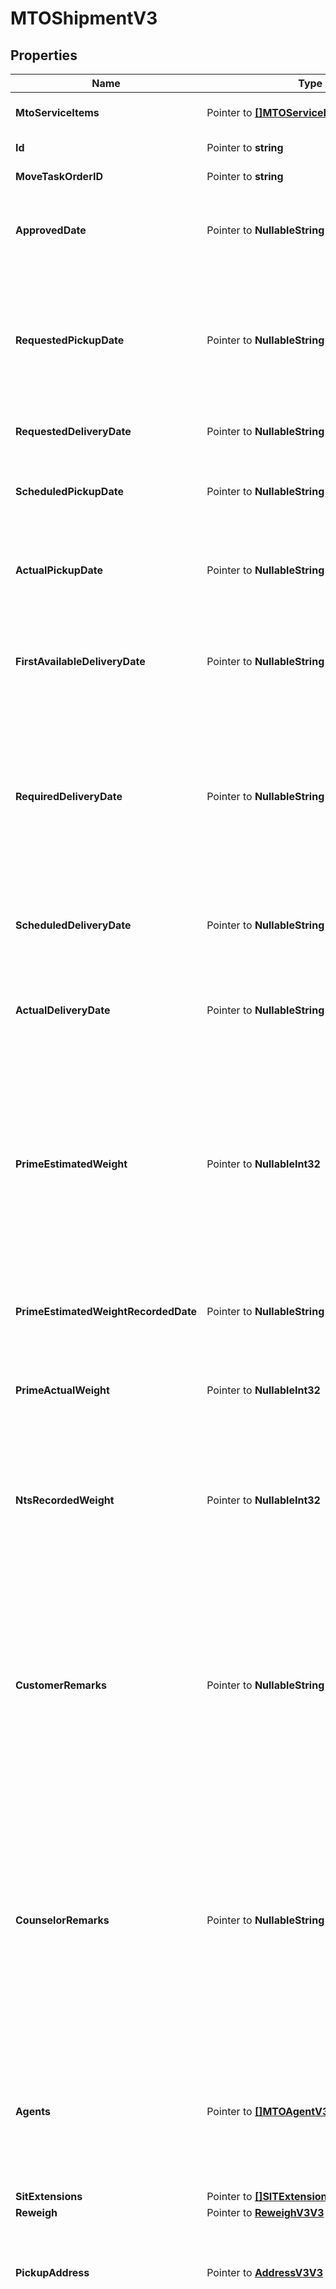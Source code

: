 # MTOShipmentV3

## Properties

Name | Type | Description | Notes
------------ | ------------- | ------------- | -------------
**MtoServiceItems** | Pointer to [**[]MTOServiceItemV3V3**](MTOServiceItemV3V3.md) | A list of service items connected to this shipment. | [optional] [readonly] 
**Id** | Pointer to **string** | The ID of the shipment. | [optional] [readonly] 
**MoveTaskOrderID** | Pointer to **string** | The ID of the move for this shipment. | [optional] [readonly] 
**ApprovedDate** | Pointer to **NullableString** | The date when the Task Ordering Officer first approved this shipment for the move. | [optional] [readonly] 
**RequestedPickupDate** | Pointer to **NullableString** | The date the customer selects during onboarding as their preferred pickup date. Other dates, such as required delivery date and (outside MilMove) the pack date, are derived from this date.  | [optional] [readonly] 
**RequestedDeliveryDate** | Pointer to **NullableString** | The customer&#39;s preferred delivery date. | [optional] [readonly] 
**ScheduledPickupDate** | Pointer to **NullableString** | The date the Prime contractor scheduled to pick up this shipment after consultation with the customer. | [optional] 
**ActualPickupDate** | Pointer to **NullableString** | The date when the Prime contractor actually picked up the shipment. Updated after-the-fact. | [optional] 
**FirstAvailableDeliveryDate** | Pointer to **NullableString** | The date the Prime provides to the customer as the first possible delivery date so that they can plan their travel accordingly.  | [optional] 
**RequiredDeliveryDate** | Pointer to **NullableString** | The latest date by which the Prime can deliver a customer&#39;s shipment without violating the contract. This is calculated based on weight, distance, and the scheduled pickup date. It cannot be modified.  | [optional] [readonly] 
**ScheduledDeliveryDate** | Pointer to **NullableString** | The date the Prime contractor scheduled to deliver this shipment after consultation with the customer. | [optional] 
**ActualDeliveryDate** | Pointer to **NullableString** | The date when the Prime contractor actually delivered the shipment. Updated after-the-fact. | [optional] 
**PrimeEstimatedWeight** | Pointer to **NullableInt32** | The estimated weight of this shipment, determined by the movers during the pre-move survey. This value **can only be updated once.** If there was an issue with estimating the weight and a mistake was made, the Prime contracter will need to contact the TOO to change it.  | [optional] 
**PrimeEstimatedWeightRecordedDate** | Pointer to **NullableString** | The date when the Prime contractor recorded the shipment&#39;s estimated weight. | [optional] [readonly] 
**PrimeActualWeight** | Pointer to **NullableInt32** | The actual weight of the shipment, provided after the Prime packs, picks up, and weighs a customer&#39;s shipment. | [optional] 
**NtsRecordedWeight** | Pointer to **NullableInt32** | The previously recorded weight for the NTS Shipment. Used for NTS Release to know what the previous primeActualWeight or billable weight was. | [optional] 
**CustomerRemarks** | Pointer to **NullableString** | The customer can use the customer remarks field to inform the services counselor and the movers about any special circumstances for this shipment. Typical examples:   * bulky or fragile items,   * weapons,   * access info for their address.  Customer enters this information during onboarding. Optional field.  | [optional] [readonly] 
**CounselorRemarks** | Pointer to **NullableString** | The counselor can use the counselor remarks field to inform the movers about any special circumstances for this shipment. Typical examples:   * bulky or fragile items,   * weapons,   * access info for their address.  Counselors enters this information when creating or editing an MTO Shipment. Optional field.  | [optional] [readonly] 
**Agents** | Pointer to [**[]MTOAgentV3V3**](MTOAgentV3V3.md) | A list of the agents for a shipment. Agents are the people who the Prime contractor recognize as permitted to release (in the case of pickup) or receive (on delivery) a shipment.  | [optional] 
**SitExtensions** | Pointer to [**[]SITExtensionV3V3**](SITExtensionV3V3.md) |  | [optional] 
**Reweigh** | Pointer to [**ReweighV3V3**](ReweighV3.md) |  | [optional] 
**PickupAddress** | Pointer to [**AddressV3V3**](AddressV3.md) | The address where the movers should pick up this shipment, entered by the customer during onboarding when they enter shipment details.  | [optional] 
**DestinationAddress** | Pointer to [**AddressV3V3**](AddressV3.md) | Where the movers should deliver this shipment. Often provided by the customer when they enter shipment details during onboarding, if they know their new address already.  May be blank when entered by the customer, required when entered by the Prime. May not represent the true final destination due to the shipment being diverted or placed in SIT.  | [optional] 
**DestinationType** | Pointer to [**NullableDestinationTypeV3V3**](DestinationTypeV3.md) |  | [optional] 
**SecondaryPickupAddress** | Pointer to [**AddressV3V3**](AddressV3.md) | A second pickup address for this shipment, if the customer entered one. An optional field. | [optional] 
**SecondaryDeliveryAddress** | Pointer to [**AddressV3V3**](AddressV3.md) | A second delivery address for this shipment, if the customer entered one. An optional field. | [optional] 
**StorageFacility** | Pointer to [**UpdateMTOShipmentStorageFacilityV3V3**](UpdateMTOShipmentStorageFacilityV3.md) |  | [optional] 
**ShipmentType** | Pointer to [**MTOShipmentTypeV3V3**](MTOShipmentTypeV3.md) |  | [optional] 
**Diversion** | Pointer to **bool** | This value indicates whether or not this shipment is part of a diversion. If yes, the shipment can be either the starting or ending segment of the diversion.  | [optional] 
**DiversionReason** | Pointer to **NullableString** | The reason the TOO provided when requesting a diversion for this shipment.  | [optional] [readonly] 
**Status** | Pointer to **string** | The status of a shipment, indicating where it is in the TOO&#39;s approval process. Can only be updated by the contractor in special circumstances.  | [optional] [readonly] 
**PpmShipment** | Pointer to [**NullablePPMShipmentV3V3**](PPMShipmentV3.md) |  | [optional] 
**DeliveryAddressUpdate** | Pointer to [**ShipmentAddressUpdateV3V3**](ShipmentAddressUpdateV3.md) |  | [optional] 
**ETag** | Pointer to **string** | A hash unique to this shipment that should be used as the \&quot;If-Match\&quot; header for any updates. | [optional] [readonly] 
**CreatedAt** | Pointer to **time.Time** |  | [optional] [readonly] 
**UpdatedAt** | Pointer to **time.Time** |  | [optional] [readonly] 
**PointOfContact** | Pointer to **string** | Email or ID of the person who will be contacted in the event of questions or concerns about this update. May be the person performing the update, or someone else working with the Prime contractor.  | [optional] 
**OriginSitAuthEndDate** | Pointer to **NullableString** | The SIT authorized end date for origin SIT. | [optional] 
**DestinationSitAuthEndDate** | Pointer to **NullableString** | The SIT authorized end date for destination SIT. | [optional] 

## Methods

### NewMTOShipmentV3

`func NewMTOShipmentV3() *MTOShipmentV3`

NewMTOShipmentV3 instantiates a new MTOShipmentV3 object
This constructor will assign default values to properties that have it defined,
and makes sure properties required by API are set, but the set of arguments
will change when the set of required properties is changed

### NewMTOShipmentV3WithDefaults

`func NewMTOShipmentV3WithDefaults() *MTOShipmentV3`

NewMTOShipmentV3WithDefaults instantiates a new MTOShipmentV3 object
This constructor will only assign default values to properties that have it defined,
but it doesn't guarantee that properties required by API are set

### GetMtoServiceItems

`func (o *MTOShipmentV3) GetMtoServiceItems() []MTOServiceItemV3V3`

GetMtoServiceItems returns the MtoServiceItems field if non-nil, zero value otherwise.

### GetMtoServiceItemsOk

`func (o *MTOShipmentV3) GetMtoServiceItemsOk() (*[]MTOServiceItemV3V3, bool)`

GetMtoServiceItemsOk returns a tuple with the MtoServiceItems field if it's non-nil, zero value otherwise
and a boolean to check if the value has been set.

### SetMtoServiceItems

`func (o *MTOShipmentV3) SetMtoServiceItems(v []MTOServiceItemV3V3)`

SetMtoServiceItems sets MtoServiceItems field to given value.

### HasMtoServiceItems

`func (o *MTOShipmentV3) HasMtoServiceItems() bool`

HasMtoServiceItems returns a boolean if a field has been set.

### GetId

`func (o *MTOShipmentV3) GetId() string`

GetId returns the Id field if non-nil, zero value otherwise.

### GetIdOk

`func (o *MTOShipmentV3) GetIdOk() (*string, bool)`

GetIdOk returns a tuple with the Id field if it's non-nil, zero value otherwise
and a boolean to check if the value has been set.

### SetId

`func (o *MTOShipmentV3) SetId(v string)`

SetId sets Id field to given value.

### HasId

`func (o *MTOShipmentV3) HasId() bool`

HasId returns a boolean if a field has been set.

### GetMoveTaskOrderID

`func (o *MTOShipmentV3) GetMoveTaskOrderID() string`

GetMoveTaskOrderID returns the MoveTaskOrderID field if non-nil, zero value otherwise.

### GetMoveTaskOrderIDOk

`func (o *MTOShipmentV3) GetMoveTaskOrderIDOk() (*string, bool)`

GetMoveTaskOrderIDOk returns a tuple with the MoveTaskOrderID field if it's non-nil, zero value otherwise
and a boolean to check if the value has been set.

### SetMoveTaskOrderID

`func (o *MTOShipmentV3) SetMoveTaskOrderID(v string)`

SetMoveTaskOrderID sets MoveTaskOrderID field to given value.

### HasMoveTaskOrderID

`func (o *MTOShipmentV3) HasMoveTaskOrderID() bool`

HasMoveTaskOrderID returns a boolean if a field has been set.

### GetApprovedDate

`func (o *MTOShipmentV3) GetApprovedDate() string`

GetApprovedDate returns the ApprovedDate field if non-nil, zero value otherwise.

### GetApprovedDateOk

`func (o *MTOShipmentV3) GetApprovedDateOk() (*string, bool)`

GetApprovedDateOk returns a tuple with the ApprovedDate field if it's non-nil, zero value otherwise
and a boolean to check if the value has been set.

### SetApprovedDate

`func (o *MTOShipmentV3) SetApprovedDate(v string)`

SetApprovedDate sets ApprovedDate field to given value.

### HasApprovedDate

`func (o *MTOShipmentV3) HasApprovedDate() bool`

HasApprovedDate returns a boolean if a field has been set.

### SetApprovedDateNil

`func (o *MTOShipmentV3) SetApprovedDateNil(b bool)`

 SetApprovedDateNil sets the value for ApprovedDate to be an explicit nil

### UnsetApprovedDate
`func (o *MTOShipmentV3) UnsetApprovedDate()`

UnsetApprovedDate ensures that no value is present for ApprovedDate, not even an explicit nil
### GetRequestedPickupDate

`func (o *MTOShipmentV3) GetRequestedPickupDate() string`

GetRequestedPickupDate returns the RequestedPickupDate field if non-nil, zero value otherwise.

### GetRequestedPickupDateOk

`func (o *MTOShipmentV3) GetRequestedPickupDateOk() (*string, bool)`

GetRequestedPickupDateOk returns a tuple with the RequestedPickupDate field if it's non-nil, zero value otherwise
and a boolean to check if the value has been set.

### SetRequestedPickupDate

`func (o *MTOShipmentV3) SetRequestedPickupDate(v string)`

SetRequestedPickupDate sets RequestedPickupDate field to given value.

### HasRequestedPickupDate

`func (o *MTOShipmentV3) HasRequestedPickupDate() bool`

HasRequestedPickupDate returns a boolean if a field has been set.

### SetRequestedPickupDateNil

`func (o *MTOShipmentV3) SetRequestedPickupDateNil(b bool)`

 SetRequestedPickupDateNil sets the value for RequestedPickupDate to be an explicit nil

### UnsetRequestedPickupDate
`func (o *MTOShipmentV3) UnsetRequestedPickupDate()`

UnsetRequestedPickupDate ensures that no value is present for RequestedPickupDate, not even an explicit nil
### GetRequestedDeliveryDate

`func (o *MTOShipmentV3) GetRequestedDeliveryDate() string`

GetRequestedDeliveryDate returns the RequestedDeliveryDate field if non-nil, zero value otherwise.

### GetRequestedDeliveryDateOk

`func (o *MTOShipmentV3) GetRequestedDeliveryDateOk() (*string, bool)`

GetRequestedDeliveryDateOk returns a tuple with the RequestedDeliveryDate field if it's non-nil, zero value otherwise
and a boolean to check if the value has been set.

### SetRequestedDeliveryDate

`func (o *MTOShipmentV3) SetRequestedDeliveryDate(v string)`

SetRequestedDeliveryDate sets RequestedDeliveryDate field to given value.

### HasRequestedDeliveryDate

`func (o *MTOShipmentV3) HasRequestedDeliveryDate() bool`

HasRequestedDeliveryDate returns a boolean if a field has been set.

### SetRequestedDeliveryDateNil

`func (o *MTOShipmentV3) SetRequestedDeliveryDateNil(b bool)`

 SetRequestedDeliveryDateNil sets the value for RequestedDeliveryDate to be an explicit nil

### UnsetRequestedDeliveryDate
`func (o *MTOShipmentV3) UnsetRequestedDeliveryDate()`

UnsetRequestedDeliveryDate ensures that no value is present for RequestedDeliveryDate, not even an explicit nil
### GetScheduledPickupDate

`func (o *MTOShipmentV3) GetScheduledPickupDate() string`

GetScheduledPickupDate returns the ScheduledPickupDate field if non-nil, zero value otherwise.

### GetScheduledPickupDateOk

`func (o *MTOShipmentV3) GetScheduledPickupDateOk() (*string, bool)`

GetScheduledPickupDateOk returns a tuple with the ScheduledPickupDate field if it's non-nil, zero value otherwise
and a boolean to check if the value has been set.

### SetScheduledPickupDate

`func (o *MTOShipmentV3) SetScheduledPickupDate(v string)`

SetScheduledPickupDate sets ScheduledPickupDate field to given value.

### HasScheduledPickupDate

`func (o *MTOShipmentV3) HasScheduledPickupDate() bool`

HasScheduledPickupDate returns a boolean if a field has been set.

### SetScheduledPickupDateNil

`func (o *MTOShipmentV3) SetScheduledPickupDateNil(b bool)`

 SetScheduledPickupDateNil sets the value for ScheduledPickupDate to be an explicit nil

### UnsetScheduledPickupDate
`func (o *MTOShipmentV3) UnsetScheduledPickupDate()`

UnsetScheduledPickupDate ensures that no value is present for ScheduledPickupDate, not even an explicit nil
### GetActualPickupDate

`func (o *MTOShipmentV3) GetActualPickupDate() string`

GetActualPickupDate returns the ActualPickupDate field if non-nil, zero value otherwise.

### GetActualPickupDateOk

`func (o *MTOShipmentV3) GetActualPickupDateOk() (*string, bool)`

GetActualPickupDateOk returns a tuple with the ActualPickupDate field if it's non-nil, zero value otherwise
and a boolean to check if the value has been set.

### SetActualPickupDate

`func (o *MTOShipmentV3) SetActualPickupDate(v string)`

SetActualPickupDate sets ActualPickupDate field to given value.

### HasActualPickupDate

`func (o *MTOShipmentV3) HasActualPickupDate() bool`

HasActualPickupDate returns a boolean if a field has been set.

### SetActualPickupDateNil

`func (o *MTOShipmentV3) SetActualPickupDateNil(b bool)`

 SetActualPickupDateNil sets the value for ActualPickupDate to be an explicit nil

### UnsetActualPickupDate
`func (o *MTOShipmentV3) UnsetActualPickupDate()`

UnsetActualPickupDate ensures that no value is present for ActualPickupDate, not even an explicit nil
### GetFirstAvailableDeliveryDate

`func (o *MTOShipmentV3) GetFirstAvailableDeliveryDate() string`

GetFirstAvailableDeliveryDate returns the FirstAvailableDeliveryDate field if non-nil, zero value otherwise.

### GetFirstAvailableDeliveryDateOk

`func (o *MTOShipmentV3) GetFirstAvailableDeliveryDateOk() (*string, bool)`

GetFirstAvailableDeliveryDateOk returns a tuple with the FirstAvailableDeliveryDate field if it's non-nil, zero value otherwise
and a boolean to check if the value has been set.

### SetFirstAvailableDeliveryDate

`func (o *MTOShipmentV3) SetFirstAvailableDeliveryDate(v string)`

SetFirstAvailableDeliveryDate sets FirstAvailableDeliveryDate field to given value.

### HasFirstAvailableDeliveryDate

`func (o *MTOShipmentV3) HasFirstAvailableDeliveryDate() bool`

HasFirstAvailableDeliveryDate returns a boolean if a field has been set.

### SetFirstAvailableDeliveryDateNil

`func (o *MTOShipmentV3) SetFirstAvailableDeliveryDateNil(b bool)`

 SetFirstAvailableDeliveryDateNil sets the value for FirstAvailableDeliveryDate to be an explicit nil

### UnsetFirstAvailableDeliveryDate
`func (o *MTOShipmentV3) UnsetFirstAvailableDeliveryDate()`

UnsetFirstAvailableDeliveryDate ensures that no value is present for FirstAvailableDeliveryDate, not even an explicit nil
### GetRequiredDeliveryDate

`func (o *MTOShipmentV3) GetRequiredDeliveryDate() string`

GetRequiredDeliveryDate returns the RequiredDeliveryDate field if non-nil, zero value otherwise.

### GetRequiredDeliveryDateOk

`func (o *MTOShipmentV3) GetRequiredDeliveryDateOk() (*string, bool)`

GetRequiredDeliveryDateOk returns a tuple with the RequiredDeliveryDate field if it's non-nil, zero value otherwise
and a boolean to check if the value has been set.

### SetRequiredDeliveryDate

`func (o *MTOShipmentV3) SetRequiredDeliveryDate(v string)`

SetRequiredDeliveryDate sets RequiredDeliveryDate field to given value.

### HasRequiredDeliveryDate

`func (o *MTOShipmentV3) HasRequiredDeliveryDate() bool`

HasRequiredDeliveryDate returns a boolean if a field has been set.

### SetRequiredDeliveryDateNil

`func (o *MTOShipmentV3) SetRequiredDeliveryDateNil(b bool)`

 SetRequiredDeliveryDateNil sets the value for RequiredDeliveryDate to be an explicit nil

### UnsetRequiredDeliveryDate
`func (o *MTOShipmentV3) UnsetRequiredDeliveryDate()`

UnsetRequiredDeliveryDate ensures that no value is present for RequiredDeliveryDate, not even an explicit nil
### GetScheduledDeliveryDate

`func (o *MTOShipmentV3) GetScheduledDeliveryDate() string`

GetScheduledDeliveryDate returns the ScheduledDeliveryDate field if non-nil, zero value otherwise.

### GetScheduledDeliveryDateOk

`func (o *MTOShipmentV3) GetScheduledDeliveryDateOk() (*string, bool)`

GetScheduledDeliveryDateOk returns a tuple with the ScheduledDeliveryDate field if it's non-nil, zero value otherwise
and a boolean to check if the value has been set.

### SetScheduledDeliveryDate

`func (o *MTOShipmentV3) SetScheduledDeliveryDate(v string)`

SetScheduledDeliveryDate sets ScheduledDeliveryDate field to given value.

### HasScheduledDeliveryDate

`func (o *MTOShipmentV3) HasScheduledDeliveryDate() bool`

HasScheduledDeliveryDate returns a boolean if a field has been set.

### SetScheduledDeliveryDateNil

`func (o *MTOShipmentV3) SetScheduledDeliveryDateNil(b bool)`

 SetScheduledDeliveryDateNil sets the value for ScheduledDeliveryDate to be an explicit nil

### UnsetScheduledDeliveryDate
`func (o *MTOShipmentV3) UnsetScheduledDeliveryDate()`

UnsetScheduledDeliveryDate ensures that no value is present for ScheduledDeliveryDate, not even an explicit nil
### GetActualDeliveryDate

`func (o *MTOShipmentV3) GetActualDeliveryDate() string`

GetActualDeliveryDate returns the ActualDeliveryDate field if non-nil, zero value otherwise.

### GetActualDeliveryDateOk

`func (o *MTOShipmentV3) GetActualDeliveryDateOk() (*string, bool)`

GetActualDeliveryDateOk returns a tuple with the ActualDeliveryDate field if it's non-nil, zero value otherwise
and a boolean to check if the value has been set.

### SetActualDeliveryDate

`func (o *MTOShipmentV3) SetActualDeliveryDate(v string)`

SetActualDeliveryDate sets ActualDeliveryDate field to given value.

### HasActualDeliveryDate

`func (o *MTOShipmentV3) HasActualDeliveryDate() bool`

HasActualDeliveryDate returns a boolean if a field has been set.

### SetActualDeliveryDateNil

`func (o *MTOShipmentV3) SetActualDeliveryDateNil(b bool)`

 SetActualDeliveryDateNil sets the value for ActualDeliveryDate to be an explicit nil

### UnsetActualDeliveryDate
`func (o *MTOShipmentV3) UnsetActualDeliveryDate()`

UnsetActualDeliveryDate ensures that no value is present for ActualDeliveryDate, not even an explicit nil
### GetPrimeEstimatedWeight

`func (o *MTOShipmentV3) GetPrimeEstimatedWeight() int32`

GetPrimeEstimatedWeight returns the PrimeEstimatedWeight field if non-nil, zero value otherwise.

### GetPrimeEstimatedWeightOk

`func (o *MTOShipmentV3) GetPrimeEstimatedWeightOk() (*int32, bool)`

GetPrimeEstimatedWeightOk returns a tuple with the PrimeEstimatedWeight field if it's non-nil, zero value otherwise
and a boolean to check if the value has been set.

### SetPrimeEstimatedWeight

`func (o *MTOShipmentV3) SetPrimeEstimatedWeight(v int32)`

SetPrimeEstimatedWeight sets PrimeEstimatedWeight field to given value.

### HasPrimeEstimatedWeight

`func (o *MTOShipmentV3) HasPrimeEstimatedWeight() bool`

HasPrimeEstimatedWeight returns a boolean if a field has been set.

### SetPrimeEstimatedWeightNil

`func (o *MTOShipmentV3) SetPrimeEstimatedWeightNil(b bool)`

 SetPrimeEstimatedWeightNil sets the value for PrimeEstimatedWeight to be an explicit nil

### UnsetPrimeEstimatedWeight
`func (o *MTOShipmentV3) UnsetPrimeEstimatedWeight()`

UnsetPrimeEstimatedWeight ensures that no value is present for PrimeEstimatedWeight, not even an explicit nil
### GetPrimeEstimatedWeightRecordedDate

`func (o *MTOShipmentV3) GetPrimeEstimatedWeightRecordedDate() string`

GetPrimeEstimatedWeightRecordedDate returns the PrimeEstimatedWeightRecordedDate field if non-nil, zero value otherwise.

### GetPrimeEstimatedWeightRecordedDateOk

`func (o *MTOShipmentV3) GetPrimeEstimatedWeightRecordedDateOk() (*string, bool)`

GetPrimeEstimatedWeightRecordedDateOk returns a tuple with the PrimeEstimatedWeightRecordedDate field if it's non-nil, zero value otherwise
and a boolean to check if the value has been set.

### SetPrimeEstimatedWeightRecordedDate

`func (o *MTOShipmentV3) SetPrimeEstimatedWeightRecordedDate(v string)`

SetPrimeEstimatedWeightRecordedDate sets PrimeEstimatedWeightRecordedDate field to given value.

### HasPrimeEstimatedWeightRecordedDate

`func (o *MTOShipmentV3) HasPrimeEstimatedWeightRecordedDate() bool`

HasPrimeEstimatedWeightRecordedDate returns a boolean if a field has been set.

### SetPrimeEstimatedWeightRecordedDateNil

`func (o *MTOShipmentV3) SetPrimeEstimatedWeightRecordedDateNil(b bool)`

 SetPrimeEstimatedWeightRecordedDateNil sets the value for PrimeEstimatedWeightRecordedDate to be an explicit nil

### UnsetPrimeEstimatedWeightRecordedDate
`func (o *MTOShipmentV3) UnsetPrimeEstimatedWeightRecordedDate()`

UnsetPrimeEstimatedWeightRecordedDate ensures that no value is present for PrimeEstimatedWeightRecordedDate, not even an explicit nil
### GetPrimeActualWeight

`func (o *MTOShipmentV3) GetPrimeActualWeight() int32`

GetPrimeActualWeight returns the PrimeActualWeight field if non-nil, zero value otherwise.

### GetPrimeActualWeightOk

`func (o *MTOShipmentV3) GetPrimeActualWeightOk() (*int32, bool)`

GetPrimeActualWeightOk returns a tuple with the PrimeActualWeight field if it's non-nil, zero value otherwise
and a boolean to check if the value has been set.

### SetPrimeActualWeight

`func (o *MTOShipmentV3) SetPrimeActualWeight(v int32)`

SetPrimeActualWeight sets PrimeActualWeight field to given value.

### HasPrimeActualWeight

`func (o *MTOShipmentV3) HasPrimeActualWeight() bool`

HasPrimeActualWeight returns a boolean if a field has been set.

### SetPrimeActualWeightNil

`func (o *MTOShipmentV3) SetPrimeActualWeightNil(b bool)`

 SetPrimeActualWeightNil sets the value for PrimeActualWeight to be an explicit nil

### UnsetPrimeActualWeight
`func (o *MTOShipmentV3) UnsetPrimeActualWeight()`

UnsetPrimeActualWeight ensures that no value is present for PrimeActualWeight, not even an explicit nil
### GetNtsRecordedWeight

`func (o *MTOShipmentV3) GetNtsRecordedWeight() int32`

GetNtsRecordedWeight returns the NtsRecordedWeight field if non-nil, zero value otherwise.

### GetNtsRecordedWeightOk

`func (o *MTOShipmentV3) GetNtsRecordedWeightOk() (*int32, bool)`

GetNtsRecordedWeightOk returns a tuple with the NtsRecordedWeight field if it's non-nil, zero value otherwise
and a boolean to check if the value has been set.

### SetNtsRecordedWeight

`func (o *MTOShipmentV3) SetNtsRecordedWeight(v int32)`

SetNtsRecordedWeight sets NtsRecordedWeight field to given value.

### HasNtsRecordedWeight

`func (o *MTOShipmentV3) HasNtsRecordedWeight() bool`

HasNtsRecordedWeight returns a boolean if a field has been set.

### SetNtsRecordedWeightNil

`func (o *MTOShipmentV3) SetNtsRecordedWeightNil(b bool)`

 SetNtsRecordedWeightNil sets the value for NtsRecordedWeight to be an explicit nil

### UnsetNtsRecordedWeight
`func (o *MTOShipmentV3) UnsetNtsRecordedWeight()`

UnsetNtsRecordedWeight ensures that no value is present for NtsRecordedWeight, not even an explicit nil
### GetCustomerRemarks

`func (o *MTOShipmentV3) GetCustomerRemarks() string`

GetCustomerRemarks returns the CustomerRemarks field if non-nil, zero value otherwise.

### GetCustomerRemarksOk

`func (o *MTOShipmentV3) GetCustomerRemarksOk() (*string, bool)`

GetCustomerRemarksOk returns a tuple with the CustomerRemarks field if it's non-nil, zero value otherwise
and a boolean to check if the value has been set.

### SetCustomerRemarks

`func (o *MTOShipmentV3) SetCustomerRemarks(v string)`

SetCustomerRemarks sets CustomerRemarks field to given value.

### HasCustomerRemarks

`func (o *MTOShipmentV3) HasCustomerRemarks() bool`

HasCustomerRemarks returns a boolean if a field has been set.

### SetCustomerRemarksNil

`func (o *MTOShipmentV3) SetCustomerRemarksNil(b bool)`

 SetCustomerRemarksNil sets the value for CustomerRemarks to be an explicit nil

### UnsetCustomerRemarks
`func (o *MTOShipmentV3) UnsetCustomerRemarks()`

UnsetCustomerRemarks ensures that no value is present for CustomerRemarks, not even an explicit nil
### GetCounselorRemarks

`func (o *MTOShipmentV3) GetCounselorRemarks() string`

GetCounselorRemarks returns the CounselorRemarks field if non-nil, zero value otherwise.

### GetCounselorRemarksOk

`func (o *MTOShipmentV3) GetCounselorRemarksOk() (*string, bool)`

GetCounselorRemarksOk returns a tuple with the CounselorRemarks field if it's non-nil, zero value otherwise
and a boolean to check if the value has been set.

### SetCounselorRemarks

`func (o *MTOShipmentV3) SetCounselorRemarks(v string)`

SetCounselorRemarks sets CounselorRemarks field to given value.

### HasCounselorRemarks

`func (o *MTOShipmentV3) HasCounselorRemarks() bool`

HasCounselorRemarks returns a boolean if a field has been set.

### SetCounselorRemarksNil

`func (o *MTOShipmentV3) SetCounselorRemarksNil(b bool)`

 SetCounselorRemarksNil sets the value for CounselorRemarks to be an explicit nil

### UnsetCounselorRemarks
`func (o *MTOShipmentV3) UnsetCounselorRemarks()`

UnsetCounselorRemarks ensures that no value is present for CounselorRemarks, not even an explicit nil
### GetAgents

`func (o *MTOShipmentV3) GetAgents() []MTOAgentV3V3`

GetAgents returns the Agents field if non-nil, zero value otherwise.

### GetAgentsOk

`func (o *MTOShipmentV3) GetAgentsOk() (*[]MTOAgentV3V3, bool)`

GetAgentsOk returns a tuple with the Agents field if it's non-nil, zero value otherwise
and a boolean to check if the value has been set.

### SetAgents

`func (o *MTOShipmentV3) SetAgents(v []MTOAgentV3V3)`

SetAgents sets Agents field to given value.

### HasAgents

`func (o *MTOShipmentV3) HasAgents() bool`

HasAgents returns a boolean if a field has been set.

### GetSitExtensions

`func (o *MTOShipmentV3) GetSitExtensions() []SITExtensionV3V3`

GetSitExtensions returns the SitExtensions field if non-nil, zero value otherwise.

### GetSitExtensionsOk

`func (o *MTOShipmentV3) GetSitExtensionsOk() (*[]SITExtensionV3V3, bool)`

GetSitExtensionsOk returns a tuple with the SitExtensions field if it's non-nil, zero value otherwise
and a boolean to check if the value has been set.

### SetSitExtensions

`func (o *MTOShipmentV3) SetSitExtensions(v []SITExtensionV3V3)`

SetSitExtensions sets SitExtensions field to given value.

### HasSitExtensions

`func (o *MTOShipmentV3) HasSitExtensions() bool`

HasSitExtensions returns a boolean if a field has been set.

### GetReweigh

`func (o *MTOShipmentV3) GetReweigh() ReweighV3V3`

GetReweigh returns the Reweigh field if non-nil, zero value otherwise.

### GetReweighOk

`func (o *MTOShipmentV3) GetReweighOk() (*ReweighV3V3, bool)`

GetReweighOk returns a tuple with the Reweigh field if it's non-nil, zero value otherwise
and a boolean to check if the value has been set.

### SetReweigh

`func (o *MTOShipmentV3) SetReweigh(v ReweighV3V3)`

SetReweigh sets Reweigh field to given value.

### HasReweigh

`func (o *MTOShipmentV3) HasReweigh() bool`

HasReweigh returns a boolean if a field has been set.

### GetPickupAddress

`func (o *MTOShipmentV3) GetPickupAddress() AddressV3V3`

GetPickupAddress returns the PickupAddress field if non-nil, zero value otherwise.

### GetPickupAddressOk

`func (o *MTOShipmentV3) GetPickupAddressOk() (*AddressV3V3, bool)`

GetPickupAddressOk returns a tuple with the PickupAddress field if it's non-nil, zero value otherwise
and a boolean to check if the value has been set.

### SetPickupAddress

`func (o *MTOShipmentV3) SetPickupAddress(v AddressV3V3)`

SetPickupAddress sets PickupAddress field to given value.

### HasPickupAddress

`func (o *MTOShipmentV3) HasPickupAddress() bool`

HasPickupAddress returns a boolean if a field has been set.

### GetDestinationAddress

`func (o *MTOShipmentV3) GetDestinationAddress() AddressV3V3`

GetDestinationAddress returns the DestinationAddress field if non-nil, zero value otherwise.

### GetDestinationAddressOk

`func (o *MTOShipmentV3) GetDestinationAddressOk() (*AddressV3V3, bool)`

GetDestinationAddressOk returns a tuple with the DestinationAddress field if it's non-nil, zero value otherwise
and a boolean to check if the value has been set.

### SetDestinationAddress

`func (o *MTOShipmentV3) SetDestinationAddress(v AddressV3V3)`

SetDestinationAddress sets DestinationAddress field to given value.

### HasDestinationAddress

`func (o *MTOShipmentV3) HasDestinationAddress() bool`

HasDestinationAddress returns a boolean if a field has been set.

### GetDestinationType

`func (o *MTOShipmentV3) GetDestinationType() DestinationTypeV3V3`

GetDestinationType returns the DestinationType field if non-nil, zero value otherwise.

### GetDestinationTypeOk

`func (o *MTOShipmentV3) GetDestinationTypeOk() (*DestinationTypeV3V3, bool)`

GetDestinationTypeOk returns a tuple with the DestinationType field if it's non-nil, zero value otherwise
and a boolean to check if the value has been set.

### SetDestinationType

`func (o *MTOShipmentV3) SetDestinationType(v DestinationTypeV3V3)`

SetDestinationType sets DestinationType field to given value.

### HasDestinationType

`func (o *MTOShipmentV3) HasDestinationType() bool`

HasDestinationType returns a boolean if a field has been set.

### SetDestinationTypeNil

`func (o *MTOShipmentV3) SetDestinationTypeNil(b bool)`

 SetDestinationTypeNil sets the value for DestinationType to be an explicit nil

### UnsetDestinationType
`func (o *MTOShipmentV3) UnsetDestinationType()`

UnsetDestinationType ensures that no value is present for DestinationType, not even an explicit nil
### GetSecondaryPickupAddress

`func (o *MTOShipmentV3) GetSecondaryPickupAddress() AddressV3V3`

GetSecondaryPickupAddress returns the SecondaryPickupAddress field if non-nil, zero value otherwise.

### GetSecondaryPickupAddressOk

`func (o *MTOShipmentV3) GetSecondaryPickupAddressOk() (*AddressV3V3, bool)`

GetSecondaryPickupAddressOk returns a tuple with the SecondaryPickupAddress field if it's non-nil, zero value otherwise
and a boolean to check if the value has been set.

### SetSecondaryPickupAddress

`func (o *MTOShipmentV3) SetSecondaryPickupAddress(v AddressV3V3)`

SetSecondaryPickupAddress sets SecondaryPickupAddress field to given value.

### HasSecondaryPickupAddress

`func (o *MTOShipmentV3) HasSecondaryPickupAddress() bool`

HasSecondaryPickupAddress returns a boolean if a field has been set.

### GetSecondaryDeliveryAddress

`func (o *MTOShipmentV3) GetSecondaryDeliveryAddress() AddressV3V3`

GetSecondaryDeliveryAddress returns the SecondaryDeliveryAddress field if non-nil, zero value otherwise.

### GetSecondaryDeliveryAddressOk

`func (o *MTOShipmentV3) GetSecondaryDeliveryAddressOk() (*AddressV3V3, bool)`

GetSecondaryDeliveryAddressOk returns a tuple with the SecondaryDeliveryAddress field if it's non-nil, zero value otherwise
and a boolean to check if the value has been set.

### SetSecondaryDeliveryAddress

`func (o *MTOShipmentV3) SetSecondaryDeliveryAddress(v AddressV3V3)`

SetSecondaryDeliveryAddress sets SecondaryDeliveryAddress field to given value.

### HasSecondaryDeliveryAddress

`func (o *MTOShipmentV3) HasSecondaryDeliveryAddress() bool`

HasSecondaryDeliveryAddress returns a boolean if a field has been set.

### GetStorageFacility

`func (o *MTOShipmentV3) GetStorageFacility() UpdateMTOShipmentStorageFacilityV3V3`

GetStorageFacility returns the StorageFacility field if non-nil, zero value otherwise.

### GetStorageFacilityOk

`func (o *MTOShipmentV3) GetStorageFacilityOk() (*UpdateMTOShipmentStorageFacilityV3V3, bool)`

GetStorageFacilityOk returns a tuple with the StorageFacility field if it's non-nil, zero value otherwise
and a boolean to check if the value has been set.

### SetStorageFacility

`func (o *MTOShipmentV3) SetStorageFacility(v UpdateMTOShipmentStorageFacilityV3V3)`

SetStorageFacility sets StorageFacility field to given value.

### HasStorageFacility

`func (o *MTOShipmentV3) HasStorageFacility() bool`

HasStorageFacility returns a boolean if a field has been set.

### GetShipmentType

`func (o *MTOShipmentV3) GetShipmentType() MTOShipmentTypeV3V3`

GetShipmentType returns the ShipmentType field if non-nil, zero value otherwise.

### GetShipmentTypeOk

`func (o *MTOShipmentV3) GetShipmentTypeOk() (*MTOShipmentTypeV3V3, bool)`

GetShipmentTypeOk returns a tuple with the ShipmentType field if it's non-nil, zero value otherwise
and a boolean to check if the value has been set.

### SetShipmentType

`func (o *MTOShipmentV3) SetShipmentType(v MTOShipmentTypeV3V3)`

SetShipmentType sets ShipmentType field to given value.

### HasShipmentType

`func (o *MTOShipmentV3) HasShipmentType() bool`

HasShipmentType returns a boolean if a field has been set.

### GetDiversion

`func (o *MTOShipmentV3) GetDiversion() bool`

GetDiversion returns the Diversion field if non-nil, zero value otherwise.

### GetDiversionOk

`func (o *MTOShipmentV3) GetDiversionOk() (*bool, bool)`

GetDiversionOk returns a tuple with the Diversion field if it's non-nil, zero value otherwise
and a boolean to check if the value has been set.

### SetDiversion

`func (o *MTOShipmentV3) SetDiversion(v bool)`

SetDiversion sets Diversion field to given value.

### HasDiversion

`func (o *MTOShipmentV3) HasDiversion() bool`

HasDiversion returns a boolean if a field has been set.

### GetDiversionReason

`func (o *MTOShipmentV3) GetDiversionReason() string`

GetDiversionReason returns the DiversionReason field if non-nil, zero value otherwise.

### GetDiversionReasonOk

`func (o *MTOShipmentV3) GetDiversionReasonOk() (*string, bool)`

GetDiversionReasonOk returns a tuple with the DiversionReason field if it's non-nil, zero value otherwise
and a boolean to check if the value has been set.

### SetDiversionReason

`func (o *MTOShipmentV3) SetDiversionReason(v string)`

SetDiversionReason sets DiversionReason field to given value.

### HasDiversionReason

`func (o *MTOShipmentV3) HasDiversionReason() bool`

HasDiversionReason returns a boolean if a field has been set.

### SetDiversionReasonNil

`func (o *MTOShipmentV3) SetDiversionReasonNil(b bool)`

 SetDiversionReasonNil sets the value for DiversionReason to be an explicit nil

### UnsetDiversionReason
`func (o *MTOShipmentV3) UnsetDiversionReason()`

UnsetDiversionReason ensures that no value is present for DiversionReason, not even an explicit nil
### GetStatus

`func (o *MTOShipmentV3) GetStatus() string`

GetStatus returns the Status field if non-nil, zero value otherwise.

### GetStatusOk

`func (o *MTOShipmentV3) GetStatusOk() (*string, bool)`

GetStatusOk returns a tuple with the Status field if it's non-nil, zero value otherwise
and a boolean to check if the value has been set.

### SetStatus

`func (o *MTOShipmentV3) SetStatus(v string)`

SetStatus sets Status field to given value.

### HasStatus

`func (o *MTOShipmentV3) HasStatus() bool`

HasStatus returns a boolean if a field has been set.

### GetPpmShipment

`func (o *MTOShipmentV3) GetPpmShipment() PPMShipmentV3V3`

GetPpmShipment returns the PpmShipment field if non-nil, zero value otherwise.

### GetPpmShipmentOk

`func (o *MTOShipmentV3) GetPpmShipmentOk() (*PPMShipmentV3V3, bool)`

GetPpmShipmentOk returns a tuple with the PpmShipment field if it's non-nil, zero value otherwise
and a boolean to check if the value has been set.

### SetPpmShipment

`func (o *MTOShipmentV3) SetPpmShipment(v PPMShipmentV3V3)`

SetPpmShipment sets PpmShipment field to given value.

### HasPpmShipment

`func (o *MTOShipmentV3) HasPpmShipment() bool`

HasPpmShipment returns a boolean if a field has been set.

### SetPpmShipmentNil

`func (o *MTOShipmentV3) SetPpmShipmentNil(b bool)`

 SetPpmShipmentNil sets the value for PpmShipment to be an explicit nil

### UnsetPpmShipment
`func (o *MTOShipmentV3) UnsetPpmShipment()`

UnsetPpmShipment ensures that no value is present for PpmShipment, not even an explicit nil
### GetDeliveryAddressUpdate

`func (o *MTOShipmentV3) GetDeliveryAddressUpdate() ShipmentAddressUpdateV3V3`

GetDeliveryAddressUpdate returns the DeliveryAddressUpdate field if non-nil, zero value otherwise.

### GetDeliveryAddressUpdateOk

`func (o *MTOShipmentV3) GetDeliveryAddressUpdateOk() (*ShipmentAddressUpdateV3V3, bool)`

GetDeliveryAddressUpdateOk returns a tuple with the DeliveryAddressUpdate field if it's non-nil, zero value otherwise
and a boolean to check if the value has been set.

### SetDeliveryAddressUpdate

`func (o *MTOShipmentV3) SetDeliveryAddressUpdate(v ShipmentAddressUpdateV3V3)`

SetDeliveryAddressUpdate sets DeliveryAddressUpdate field to given value.

### HasDeliveryAddressUpdate

`func (o *MTOShipmentV3) HasDeliveryAddressUpdate() bool`

HasDeliveryAddressUpdate returns a boolean if a field has been set.

### GetETag

`func (o *MTOShipmentV3) GetETag() string`

GetETag returns the ETag field if non-nil, zero value otherwise.

### GetETagOk

`func (o *MTOShipmentV3) GetETagOk() (*string, bool)`

GetETagOk returns a tuple with the ETag field if it's non-nil, zero value otherwise
and a boolean to check if the value has been set.

### SetETag

`func (o *MTOShipmentV3) SetETag(v string)`

SetETag sets ETag field to given value.

### HasETag

`func (o *MTOShipmentV3) HasETag() bool`

HasETag returns a boolean if a field has been set.

### GetCreatedAt

`func (o *MTOShipmentV3) GetCreatedAt() time.Time`

GetCreatedAt returns the CreatedAt field if non-nil, zero value otherwise.

### GetCreatedAtOk

`func (o *MTOShipmentV3) GetCreatedAtOk() (*time.Time, bool)`

GetCreatedAtOk returns a tuple with the CreatedAt field if it's non-nil, zero value otherwise
and a boolean to check if the value has been set.

### SetCreatedAt

`func (o *MTOShipmentV3) SetCreatedAt(v time.Time)`

SetCreatedAt sets CreatedAt field to given value.

### HasCreatedAt

`func (o *MTOShipmentV3) HasCreatedAt() bool`

HasCreatedAt returns a boolean if a field has been set.

### GetUpdatedAt

`func (o *MTOShipmentV3) GetUpdatedAt() time.Time`

GetUpdatedAt returns the UpdatedAt field if non-nil, zero value otherwise.

### GetUpdatedAtOk

`func (o *MTOShipmentV3) GetUpdatedAtOk() (*time.Time, bool)`

GetUpdatedAtOk returns a tuple with the UpdatedAt field if it's non-nil, zero value otherwise
and a boolean to check if the value has been set.

### SetUpdatedAt

`func (o *MTOShipmentV3) SetUpdatedAt(v time.Time)`

SetUpdatedAt sets UpdatedAt field to given value.

### HasUpdatedAt

`func (o *MTOShipmentV3) HasUpdatedAt() bool`

HasUpdatedAt returns a boolean if a field has been set.

### GetPointOfContact

`func (o *MTOShipmentV3) GetPointOfContact() string`

GetPointOfContact returns the PointOfContact field if non-nil, zero value otherwise.

### GetPointOfContactOk

`func (o *MTOShipmentV3) GetPointOfContactOk() (*string, bool)`

GetPointOfContactOk returns a tuple with the PointOfContact field if it's non-nil, zero value otherwise
and a boolean to check if the value has been set.

### SetPointOfContact

`func (o *MTOShipmentV3) SetPointOfContact(v string)`

SetPointOfContact sets PointOfContact field to given value.

### HasPointOfContact

`func (o *MTOShipmentV3) HasPointOfContact() bool`

HasPointOfContact returns a boolean if a field has been set.

### GetOriginSitAuthEndDate

`func (o *MTOShipmentV3) GetOriginSitAuthEndDate() string`

GetOriginSitAuthEndDate returns the OriginSitAuthEndDate field if non-nil, zero value otherwise.

### GetOriginSitAuthEndDateOk

`func (o *MTOShipmentV3) GetOriginSitAuthEndDateOk() (*string, bool)`

GetOriginSitAuthEndDateOk returns a tuple with the OriginSitAuthEndDate field if it's non-nil, zero value otherwise
and a boolean to check if the value has been set.

### SetOriginSitAuthEndDate

`func (o *MTOShipmentV3) SetOriginSitAuthEndDate(v string)`

SetOriginSitAuthEndDate sets OriginSitAuthEndDate field to given value.

### HasOriginSitAuthEndDate

`func (o *MTOShipmentV3) HasOriginSitAuthEndDate() bool`

HasOriginSitAuthEndDate returns a boolean if a field has been set.

### SetOriginSitAuthEndDateNil

`func (o *MTOShipmentV3) SetOriginSitAuthEndDateNil(b bool)`

 SetOriginSitAuthEndDateNil sets the value for OriginSitAuthEndDate to be an explicit nil

### UnsetOriginSitAuthEndDate
`func (o *MTOShipmentV3) UnsetOriginSitAuthEndDate()`

UnsetOriginSitAuthEndDate ensures that no value is present for OriginSitAuthEndDate, not even an explicit nil
### GetDestinationSitAuthEndDate

`func (o *MTOShipmentV3) GetDestinationSitAuthEndDate() string`

GetDestinationSitAuthEndDate returns the DestinationSitAuthEndDate field if non-nil, zero value otherwise.

### GetDestinationSitAuthEndDateOk

`func (o *MTOShipmentV3) GetDestinationSitAuthEndDateOk() (*string, bool)`

GetDestinationSitAuthEndDateOk returns a tuple with the DestinationSitAuthEndDate field if it's non-nil, zero value otherwise
and a boolean to check if the value has been set.

### SetDestinationSitAuthEndDate

`func (o *MTOShipmentV3) SetDestinationSitAuthEndDate(v string)`

SetDestinationSitAuthEndDate sets DestinationSitAuthEndDate field to given value.

### HasDestinationSitAuthEndDate

`func (o *MTOShipmentV3) HasDestinationSitAuthEndDate() bool`

HasDestinationSitAuthEndDate returns a boolean if a field has been set.

### SetDestinationSitAuthEndDateNil

`func (o *MTOShipmentV3) SetDestinationSitAuthEndDateNil(b bool)`

 SetDestinationSitAuthEndDateNil sets the value for DestinationSitAuthEndDate to be an explicit nil

### UnsetDestinationSitAuthEndDate
`func (o *MTOShipmentV3) UnsetDestinationSitAuthEndDate()`

UnsetDestinationSitAuthEndDate ensures that no value is present for DestinationSitAuthEndDate, not even an explicit nil

[[Back to Model list]](../README.md#documentation-for-models) [[Back to API list]](../README.md#documentation-for-api-endpoints) [[Back to README]](../README.md)


